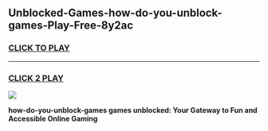 
## Unblocked-Games-how-do-you-unblock-games-Play-Free-8y2ac
<h3>
<a href="https://premium76.site?title=how-do-you-unblock-games&ref=10A">CLICK TO PLAY</a></h3>
<hr>

<h3>
<a href="https://premium76.site?title=how-do-you-unblock-games&ref=10A">CLICK 2 PLAY</a>
  
</h3>

<a href="https://premium76.site?title=how-do-you-unblock-games&ref=10A"><img src="https://clearcache.store/games.png"></a>


**how-do-you-unblock-games games unblocked: Your Gateway to Fun and Accessible Online Gaming**
